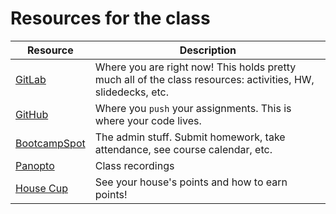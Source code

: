 # Resources for the class

| Resource                                                                                                                            | Description                                                                                                  |
| ----------------------------------------------------------------------------------------------------------------------------------- | ------------------------------------------------------------------------------------------------------------ |
| [GitLab](https://uwa.bootcampcontent.com/UWA-Bootcamp/UW-SEA-FSF-PT-11-2019-U-C)                                                    | Where you are right now! This holds pretty much all of the class resources: activities, HW, slidedecks, etc. |
| [GitHub](https://github.com/)                                                                                                       | Where you `push` your assignments. This is where your code lives.                                            |
| [BootcampSpot](https://bootcampspot.com/)                                                                                           | The admin stuff. Submit homework, take attendance, see course calendar, etc.                                 |
| [Panopto](https://codingbootcamp.hosted.panopto.com/Panopto/Pages/Sessions/List.aspx?folderID=59769e26-feb7-4894-85f4-aaeb0003f9d9) | Class recordings                                                                                             |
| [House Cup](https://house-cup-bootcamp.herokuapp.com/)                                                                              | See your house's points and how to earn points!                                                              |
